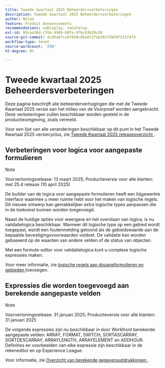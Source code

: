 ```yaml
---
title: Tweede kwartaal 2025 Beheerdersverbeteringen
description: Tweede kwartaal 2025 Beheerdersverbeteringen
author: Nolan
feature: Product Announcements
recommendations: noDisplay, noCatalog
exl-id: 99caa38d-cf0a-4986-b0fe-976cb3b29c58
source-git-commit: 4cd5a6fca97958c8ba072fab391fd939f531f479
workflow-type: tm+mt
source-wordcount: '259'
ht-degree: 0%

---
```


# Tweede kwartaal 2025 Beheerdersverbeteringen

Deze pagina beschrijft alle beheerderverhogingen die met de Tweede Kwartaal 2025 versie aan het milieu van de Voorproef worden aangebracht. Deze verbeteringen zullen beschikbaar worden gesteld in de productieomgeving, zoals vermeld.

Voor een lijst van alle veranderingen beschikbaar op dit punt in het Tweede Kwartaal 2025 versiecyclus, zie [ Tweede Kwartaal 2025 releaseoverzicht ](/help/quicksilver/product-announcements/product-releases/25-q2-release-activity/25-q2-release-overview.md).

## Verbeteringen voor logica voor aangepaste formulieren



>[!NOTE]
>
>Voorvertoningsrelease: 13 maart 2025; Productieversie voor alle klanten: met 25.4 release (10 april 2025)

De builder van de logica voor aangepaste formulieren heeft een bijgewerkte interface waarmee u meer ruimte hebt voor het maken van logische regels. Dit nieuwe ontwerp kan gemakkelijker extra logische types aanpassen die in de toekomst kunnen worden toegevoegd.

Naast de huidige opties voor weergave en het overslaan van logica, is nu validatielogica beschikbaar. Wanneer dit logische type op een gebied wordt toegepast, wordt een foutenmelding getoond als de gebiedswaarde aan de bepaalde bevestigingsvoorwaarden voldoet. De validatie kan worden gebaseerd op de waarden van andere velden of de status van objecten.

Met een formule-editor voor validatielogica kunt u complexe logische expressies maken.

Voor meer informatie, zie [ logische regels aan douaneformulieren en gebieden ](/help/quicksilver/administration-and-setup/customize-workfront/create-manage-custom-forms/form-designer/design-a-form/display-skip-logic-form-designer.md) toevoegen.

## Expressies die worden toegevoegd aan berekende aangepaste velden

>[!NOTE]
>
>Voorvertoningsrelease: 31 januari 2025; Productieversie voor alle klanten: 31 januari 2025

De volgende expressies zijn nu beschikbaar in door Workfront berekende aangepaste velden: ARRAY, FORMAT, SWITCH, SORTASCARRAY, SORTDESCARRAY, ARRAYLENGTH, ARRAYELEMENT en ADDHOUR. Definities en voorbeelden van elke expressie zijn beschikbaar in de rekeneditor en op Experience League.

Voor informatie, zie [ Overzicht van berekende gegevensuitdrukkingen ](/help/quicksilver/reports-and-dashboards/reports/calc-cstm-data-reports/calculated-data-expressions.md).
